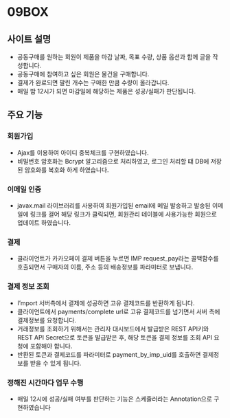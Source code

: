 # 09BOX

## 사이트 설명
-	공동구매를 원하는 회원이 제품을 마감 날짜, 목표 수량, 상품 옵션과 함께 글을 작성합니다.
-	공동구매에 참여하고 싶은 회원은 물건을 구매합니다.
-	결제가 완료되면 팔린 개수는 구매한 만큼 수량이 올라갑니다.
-	매일 밤 12시가 되면 마감일에 해당하는 제품은 성공/실패가 판단됩니다.


## 주요 기능
###	회원가입
-	Ajax를 이용하여 아이디 중복체크를 구현하였습니다. 
-	비밀번호 암호화는 Bcrypt 알고리즘으로 처리하였고, 로그인 처리할 떄 DB에 저장된 암호화를 복호화 하게 하였습니다.

###	이메일 인증
-	javax.mail 라이브러리를 사용하여 회원가입된 email에 메일 발송하고 발송된 이메일에 링크를 걸어 해당 링크가 클릭되면, 회원관리 테이블에 사용가능한 회원으로 업데이트 하였습니다.


###	결제
-	클라이언트가 카카오페이 결제 버튼을 누르면 IMP request_pay라는 콜백함수를 호출되면서 구매자의 이름, 주소 등의 배송정보를 파라미터로 보냅니다. 

###	결제 정보 조회
-	I’mport 서버측에서 결제에 성공하면 고유 결제코드를 반환하게 됩니다.
-	클라이언트에서 payments/complete url로 고유 결제코드를 넘기면서 서버 측에 결제정보를 요청합니다. 
-	거래정보를 조회하기 위해서는 관리자 대시보드에서 발급받은 REST API키와 REST API Secret으로 토큰을 발급받은 후, 해당 토큰을 결제 정보를 조회 API 요청에 포함해야 합니다.
-	반환된 토큰과 결제코드를 파라미터로 payment_by_imp_uid를 호출하면 결제정보를 받을 수 있게 됩니다. 

###	정해진 시간마다 업무 수행
-	매일 12시에 성공/실패 여부를 판단하는 기능은 스케줄러라는 Annotation으로 구현하였습니다


